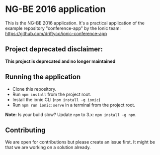 # NG-BE 2016 application

This is the NG-BE 2016 application. It's a practical application of the example repository "conference-app" by the Ionic team:
https://github.com/driftyco/ionic-conference-app

## Project deprecated disclaimer:

**This project is deprecated and no longer maintained**

## Running the application

* Clone this repository.
* Run `npm install` from the project root.
* Install the ionic CLI (`npm install -g ionic`)
* Run `npm run ionic:serve` in a terminal from the project root.

**Note:** Is your build slow? Update `npm` to 3.x: `npm install -g npm`.

## Contributing

We are open for contributions but please create an issue first. It might be that we are working on a solution already.